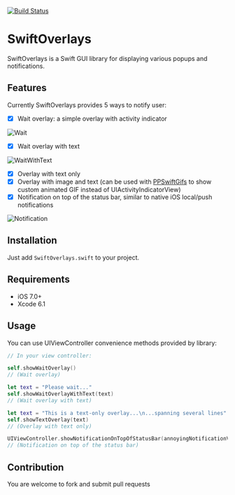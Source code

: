 [![Build Status](https://travis-ci.org/peterprokop/SwiftOverlays.svg?branch=master)](https://travis-ci.org/peterprokop/SwiftOverlays)

# SwiftOverlays

SwiftOverlays is a Swift GUI library for displaying various popups and notifications.


## Features

Currently SwiftOverlays provides 5 ways to notify user:

- [x] Wait overlay: a simple overlay with activity indicator

![Wait](https://i.imgflip.com/df53v.gif)

- [x] Wait overlay with text 

![WaitWithText](https://i.imgflip.com/df525.gif)

- [x] Overlay with text only
- [x] Overlay with image and text (can be used with [PPSwiftGifs](https://github.com/peterprokop/PPSwiftGifs) to show custom animated GIF instead of UIActivityIndicatorView)
- [x] Notification on top of the status bar, similar to native iOS local/push notifications

![Notification](https://i.imgflip.com/df5k5.gif)

## Installation

Just add ```SwiftOverlays.swift``` to your project.

## Requirements

- iOS 7.0+
- Xcode 6.1


## Usage

You can use UIViewController convenience methods provided by library:

```swift
// In your view controller:

self.showWaitOverlay()
// (Wait overlay)

let text = "Please wait..."
self.showWaitOverlayWithText(text)
// (Wait overlay with text)

let text = "This is a text-only overlay...\n...spanning several lines"
self.showTextOverlay(text)
// (Overlay with text only)

UIViewController.showNotificationOnTopOfStatusBar(annoyingNotificationView!, duration: 5)
// (Notification on top of the status bar)
```

## Contribution

You are welcome to fork and submit pull requests
